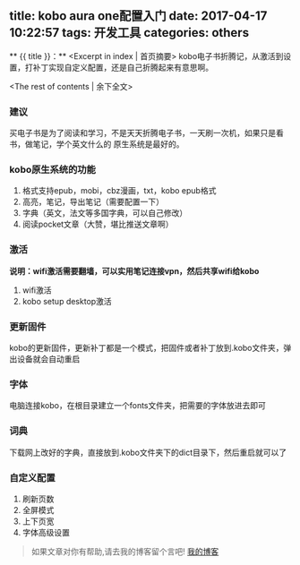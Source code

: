title: kobo aura one配置入门
date: 2017-04-17 10:22:57
tags: 开发工具
categories: others
---
** {{ title }}：** <Excerpt in index | 首页摘要>
kobo电子书折腾记，从激活到设置，打补丁实现自定义配置，还是自己折腾起来有意思啊。
<!-- more -->
<The rest of contents | 余下全文>

### 建议
买电子书是为了阅读和学习，不是天天折腾电子书，一天刷一次机，如果只是看书，做笔记，学个英文什么的
原生系统是最好的。

### kobo原生系统的功能
1. 格式支持epub，mobi，cbz漫画，txt，kobo epub格式
2. 高亮，笔记，导出笔记（需要配置一下）
3. 字典（英文，法文等多国字典，可以自己修改）
4. 阅读pocket文章（大赞，堪比推送文章啊）

### 激活
**说明：wifi激活需要翻墙，可以实用笔记连接vpn，然后共享wifi给kobo**
1. wifi激活
2. kobo setup desktop激活

### 更新固件
kobo的更新固件，更新补丁都是一个模式，把固件或者补丁放到.kobo文件夹，弹出设备就会自动重启

### 字体
电脑连接kobo，在根目录建立一个fonts文件夹，把需要的字体放进去即可

### 词典
下载网上改好的字典，直接放到.kobo文件夹下的dict目录下，然后重启就可以了

### 自定义配置
1. 刷新页数
2. 全屏模式
3. 上下页宽
4. 字体高级设置









> 如果文章对你有帮助,请去我的博客留个言吧! [我的博客][1]

[1]: http://geeksblog.cc
